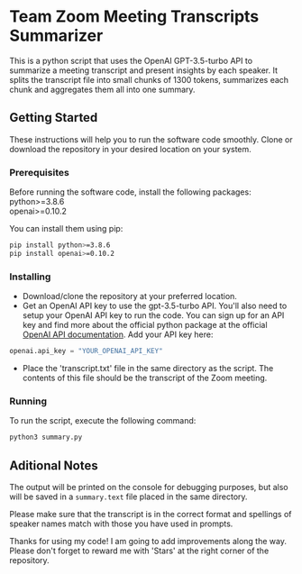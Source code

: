 Team Zoom Meeting Transcripts Summarizer
========================================

This is a python script that uses the OpenAI GPT-3.5-turbo API to summarize a meeting transcript and present insights by each speaker. It splits the transcript file into small chunks of 1300 tokens, summarizes each chunk and aggregates them all into one summary.

Getting Started
---------------

These instructions will help you to run the software code smoothly. Clone or download the repository in your desired location on your system.

### Prerequisites

Before running the software code, install the following packages:  
python>=3.8.6  
openai>=0.10.2

You can install them using pip:

```bash
pip install python>=3.8.6
pip install openai>=0.10.2
```

### Installing

*   Download/clone the repository at your preferred location.
*   Get an OpenAI API key to use the gpt-3.5-turbo API. You'll also need to setup your OpenAI API key to run the code. You can sign up for an API key and find more about the official python package at the official [OpenAI API documentation](https://beta.openai.com/docs/api-reference/authentication). Add your API key here:

```python
openai.api_key = "YOUR_OPENAI_API_KEY"
```

*   Place the 'transcript.txt' file in the same directory as the script. The contents of this file should be the transcript of the Zoom meeting.

### Running

To run the script, execute the following command:

```bash
python3 summary.py
```

Aditional Notes
---------------

The output will be printed on the console for debugging purposes, but also will be saved in a `summary.text` file placed in the same directory.

Please make sure that the transcript is in the correct format and spellings of speaker names match with those you have used in prompts.

Thanks for using my code! I am going to add improvements along the way. Please don't forget to reward me with 'Stars' at the right corner of the repository.
